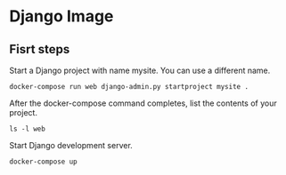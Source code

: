 # Django Image

## Fisrt steps

Start a Django project with name mysite. You can use a different name.

```[bash]
docker-compose run web django-admin.py startproject mysite .
```

After the docker-compose command completes, list the contents of your project.

```[bash]
ls -l web
```

Start Django development server.

```[bash]
docker-compose up
```
